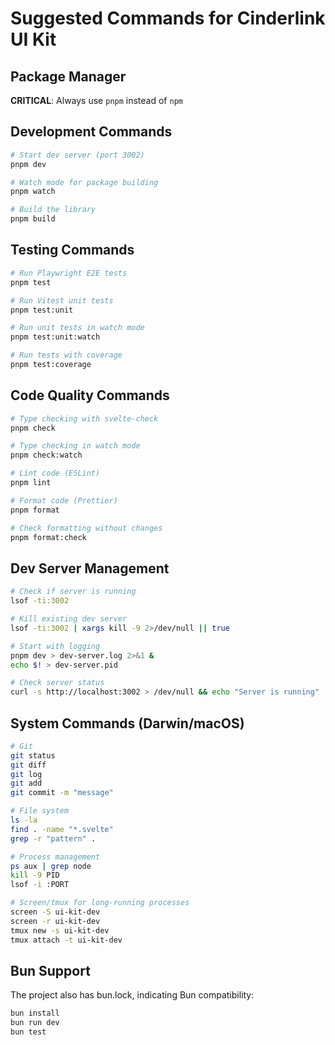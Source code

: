 # Suggested Commands for Cinderlink UI Kit

## Package Manager
**CRITICAL**: Always use `pnpm` instead of `npm`

## Development Commands
```bash
# Start dev server (port 3002)
pnpm dev

# Watch mode for package building
pnpm watch

# Build the library
pnpm build
```

## Testing Commands
```bash
# Run Playwright E2E tests
pnpm test

# Run Vitest unit tests
pnpm test:unit

# Run unit tests in watch mode
pnpm test:unit:watch

# Run tests with coverage
pnpm test:coverage
```

## Code Quality Commands
```bash
# Type checking with svelte-check
pnpm check

# Type checking in watch mode
pnpm check:watch

# Lint code (ESLint)
pnpm lint

# Format code (Prettier)
pnpm format

# Check formatting without changes
pnpm format:check
```

## Dev Server Management
```bash
# Check if server is running
lsof -ti:3002

# Kill existing dev server
lsof -ti:3002 | xargs kill -9 2>/dev/null || true

# Start with logging
pnpm dev > dev-server.log 2>&1 &
echo $! > dev-server.pid

# Check server status
curl -s http://localhost:3002 > /dev/null && echo "Server is running" || echo "Server is not running"
```

## System Commands (Darwin/macOS)
```bash
# Git
git status
git diff
git log
git add
git commit -m "message"

# File system
ls -la
find . -name "*.svelte"
grep -r "pattern" .

# Process management
ps aux | grep node
kill -9 PID
lsof -i :PORT

# Screen/tmux for long-running processes
screen -S ui-kit-dev
screen -r ui-kit-dev
tmux new -s ui-kit-dev
tmux attach -t ui-kit-dev
```

## Bun Support
The project also has bun.lock, indicating Bun compatibility:
```bash
bun install
bun run dev
bun test
```